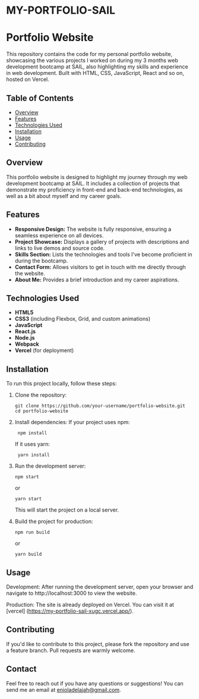 # MY-PORTFOLIO-SAIL
# Portfolio Website

This repository contains the code for my personal portfolio website, showcasing the various projects I worked on during my 3 months web development bootcamp at SAIL, also highlighting my skills and experience in web development. Built with HTML, CSS, JavaScript, React and so on, hosted on Vercel.

## Table of Contents

- [Overview](#overview)
- [Features](#features)
- [Technologies Used](#technologies-used)
- [Installation](#installation)
- [Usage](#usage)
- [Contributing](#contributing)

## Overview

This portfolio website is designed to highlight my journey through my web development bootcamp at SAIL. It includes a collection of projects that demonstrate my proficiency in front-end and back-end technologies, as well as a bit about myself and my career goals.

## Features

- **Responsive Design:** The website is fully responsive, ensuring a seamless experience on all devices.
- **Project Showcase:** Displays a gallery of projects with descriptions and links to live demos and source code.
- **Skills Section:** Lists the technologies and tools I've become proficient in during the bootcamp.
- **Contact Form:** Allows visitors to get in touch with me directly through the website.
- **About Me:** Provides a brief introduction and my career aspirations.

## Technologies Used

- **HTML5**
- **CSS3** (including Flexbox, Grid, and custom animations)
- **JavaScript**
- **React.js**
- **Node.js**
- **Webpack**
- **Vercel** (for deployment)

## Installation

To run this project locally, follow these steps:

1. Clone the repository:
     ```
     git clone https://github.com/your-username/portfolio-website.git
     cd portfolio-website

3. Install dependencies:
    If your project uses npm:
   ```
    npm install
   ```
    If it uses yarn:
   ```
    yarn install  
    ```
3. Run the development server:
    ```
    npm start
    ```
    or
    ```
    yarn start
    ```
    This will start the project on a local server.

5. Build the project for production:
    ```
    npm run build
    ```
    or
    ```
    yarn build
    ```

## Usage
Development: After running the development server, open your browser and navigate to http://localhost:3000 to view the website.

Production: The site is already deployed on Vercel. You can visit it at [vercel] (https://my-portfolio-sail-xugc.vercel.app/).

## Contributing
If you'd like to contribute to this project, please fork the repository and use a feature branch. Pull requests are warmly welcome.

## Contact
Feel free to reach out if you have any questions or suggestions! You can send me an email at [enioladelajah@gmail.com](mailto:enioladelajah@gmail.com).
